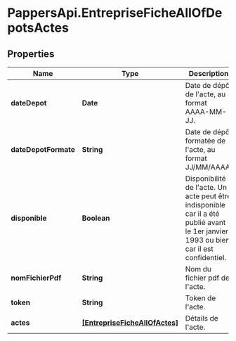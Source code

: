 # PappersApi.EntrepriseFicheAllOfDepotsActes

## Properties

Name | Type | Description | Notes
------------ | ------------- | ------------- | -------------
**dateDepot** | **Date** | Date de dépôt de l&#39;acte, au format AAAA-MM-JJ. | [optional] 
**dateDepotFormate** | **String** | Date de dépôt formatée de l&#39;acte, au format JJ/MM/AAAA. | [optional] 
**disponible** | **Boolean** | Disponibilité de l&#39;acte. Un acte peut être indisponible car il a été publié avant le 1er janvier 1993 ou bien car il est confidentiel. | [optional] 
**nomFichierPdf** | **String** | Nom du fichier pdf de l&#39;acte. | [optional] 
**token** | **String** | Token de l&#39;acte. | [optional] 
**actes** | [**[EntrepriseFicheAllOfActes]**](EntrepriseFicheAllOfActes.md) | Détails de l&#39;acte. | [optional] 


